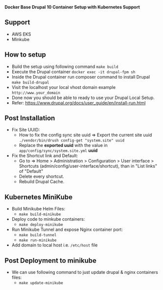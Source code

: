 
**Docker Base Drupal 10 Container Setup with Kubernetes Support**

## Support
- AWS EKS
- Minkube


## How to setup
- Build the setup using following command ```make build```
- Execute the Drupal container ```docker exec -it drupal-fpm sh```
- Inside the Drupal container run composer command to install Drupal ```make build-drupal```
- Visit the localhost your local vhost domain example ```http://www.your_domain```
- Done now you should be able to ready to use your Drupal Local Setup.
- Refer: https://www.drupal.org/docs/user_guide/en/install-run.html


## Post Installation

 - Fix Site UUID:
	 - How to fix the config sync site uuid => Export the current site uuid ```./vendor/bin/drush config-get "system.site" uuid``` 
	 - Replace the **exported uuid** with the value in `app/config/sync/system.site.yml` **uuid**
- Fix the Shortcut link and Default:
	- Go to => Home > Administration > Configuration > User interface > Shortcuts (admin/config/user-interface/shortcut), than in "List links" of "Default"
	- Delete every shortcut.
	- Rebuild Drupal Cache.


## Kubernetes MiniKube

- Build Minikube Helm Files:
	- ```make build-minikube```
- Deploy code to minkube containers:
	- ```make deploy-minikube```
- Run Minikube Tunnel and expose Nginx container port:
	- ```make build-tunnel```
	- ```make run-minikube```
- Add domain to local host i.e. ```/etc/host``` file

## Post Deployment to minikube 
- We can use following command to just update drupal & nginx containers files:
	- ```make update-minikube```

